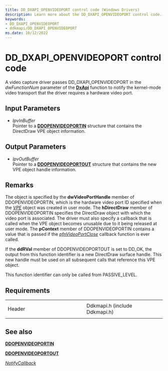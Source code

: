```yaml
---
title: DD_DXAPI_OPENVIDEOPORT control code (Windows Drivers)
description: Learn more about the DD_DXAPI_OPENVIDEOPORT control code.
keywords:
- DD_DXAPI_OPENVIDEOPORT
- ddkmapi/DD_DXAPI_OPENVIDEOPORT
ms.date: 10/12/2022
---
```


# DD\_DXAPI\_OPENVIDEOPORT control code

A video capture driver passes DD\_DXAPI\_OPENVIDEOPORT in the *dwFunctionNum* parameter of the [**DxApi**](/windows-hardware/drivers/ddi/dxapi/nf-dxapi-dxapi) function to notify the kernel-mode video transport that the driver requires a hardware video port.

## Input Parameters

- *lpvInBuffer*  
    Pointer to a [**DDOPENVIDEOPORTIN**](/windows/win32/api/ddkmapi/ns-ddkmapi-ddopenvideoportin) structure that contains the DirectDraw VPE object information.

## Output Parameters

- *lpvOutBuffer*  
    Pointer to a [**DDOPENVIDEOPORTOUT**](/windows/win32/api/ddkmapi/ns-ddkmapi-ddopenvideoportout) structure that contains the new VPE object handle information.

## Remarks

The object is specified by the **dwVideoPortHandle** member of DDOPENVIDEOPORTIN, which is the hardware video port ID specified when the [*VPE*](vpe-callback-functions.md) object was created in user mode. The **hDirectDraw** member of DDOPENVIDEOPORTIN specifies the DirectDraw object with which the video port is associated. The driver must also specify a callback that is called when the VPE object becomes unusable due to it being released at user mode. The **pContext** member of DDOPENVIDEOPORTIN contains a value that is passed if the [*pfnVideoPortClose*](/windows/win32/api/ddkmapi/ns-ddkmapi-ddopenvideoportin#members) callback function is ever called.

If the **ddRVal** member of DDOPENVIDEOPORTOUT is set to DD\_OK, the output from this function identifier is a new DirectDraw surface handle. This new handle must be used on all subsequent calls that reference this VPE object.

This function identifier can only be called from PASSIVE\_LEVEL.

## Requirements

<table>
<colgroup>
<col style="width: 50%" />
<col style="width: 50%" />
</colgroup>
<tbody>
<tr class="odd">
<td><p>Header</p></td>
<td>Ddkmapi.h (include Ddkmapi.h)</td>
</tr>
</tbody>
</table>

## See also

[**DDOPENVIDEOPORTIN**](/windows/win32/api/ddkmapi/ns-ddkmapi-ddopenvideoportin)

[**DDOPENVIDEOPORTOUT**](/windows/win32/api/ddkmapi/ns-ddkmapi-ddopenvideoportout)

[*NotifyCallback*](notify-callback-functions-in-a-video-capture-driver.md)
